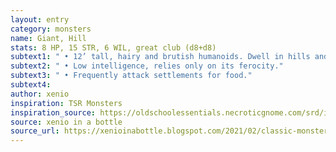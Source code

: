```yaml
---
layout: entry 
category: monsters
name: Giant, Hill
stats: 8 HP, 15 STR, 6 WIL, great club (d8+d8)
subtext1: " • 12’ tall, hairy and brutish humanoids. Dwell in hills and plains."
subtext2: " • Low intelligence, relies only on its ferocity."
subtext3: " • Frequently attack settlements for food."
subtext4: 
author: xenio
inspiration: TSR Monsters
inspiration_source: https://oldschoolessentials.necroticgnome.com/srd/index.php/Monster_Descriptions
source: xenio in a bottle
source_url: https://xenioinabottle.blogspot.com/2021/02/classic-monsters-for-cairnito-part-1.html
---
```

